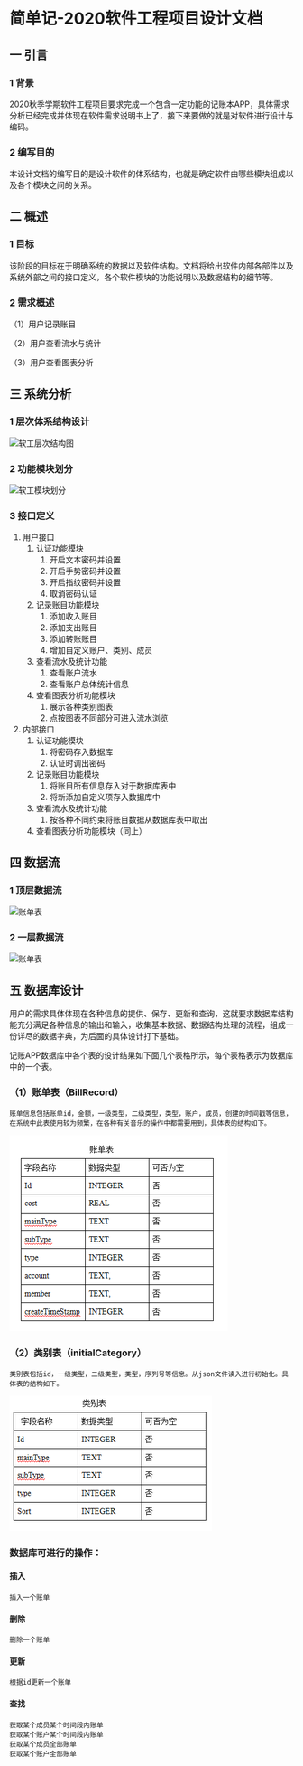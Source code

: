 # 简单记-2020软件工程项目设计文档

## 一 引言

### 1 背景

2020秋季学期软件工程项目要求完成一个包含一定功能的记账本APP，具体需求分析已经完成并体现在软件需求说明书上了，接下来要做的就是对软件进行设计与编码。

### 2 编写目的

本设计文档的编写目的是设计软件的体系结构，也就是确定软件由哪些模块组成以及各个模块之间的关系。

## 二 概述

### 1 目标

该阶段的目标在于明确系统的数据以及软件结构。文档将给出软件内部各部件以及系统外部之间的接口定义，各个软件模块的功能说明以及数据结构的细节等。

### 2 需求概述

（1）用户记录账目

（2）用户查看流水与统计

（3）用户查看图表分析

## 三 系统分析

### 1 层次体系结构设计

![软工层次结构图](https://github.com/LRCong/easyrecord/blob/master/photos/软工层次结构图.png)

### 2 功能模块划分

![软工模块划分](https://github.com/LRCong/easyrecord/blob/master/photos/软工模块划分.png)

### 3 接口定义

1. 用户接口
   1. 认证功能模块
      1. 开启文本密码并设置
      2. 开启手势密码并设置
      3. 开启指纹密码并设置
      4. 取消密码认证
   2. 记录账目功能模块
      1. 添加收入账目
      2. 添加支出账目
      3. 添加转账账目
      4. 增加自定义账户、类别、成员
   3. 查看流水及统计功能
      1. 查看账户流水
      2. 查看账户总体统计信息
   4. 查看图表分析功能模块
      1. 展示各种类别图表
      2. 点按图表不同部分可进入流水浏览
2. 内部接口
   1. 认证功能模块
      1. 将密码存入数据库
      2. 认证时调出密码
   2. 记录账目功能模块
      1. 将账目所有信息存入对于数据库表中
      2. 将新添加自定义项存入数据库中
   3. 查看流水及统计功能
      1. 按各种不同约束将账目数据从数据库表中取出
   4. 查看图表分析功能模块（同上）

## 四 数据流

### 1 顶层数据流

![账单表](https://github.com/LRCong/easyrecord/blob/master/photos/数据流图1-顶层数据流.PNG)

### 2 一层数据流

![账单表](https://github.com/LRCong/easyrecord/blob/master/photos/数据流图2-一层数据流.PNG)

## 五 数据库设计

用户的需求具体体现在各种信息的提供、保存、更新和查询，这就要求数据库结构能充分满足各种信息的输出和输入，收集基本数据、数据结构处理的流程，组成一份详尽的数据字典，为后面的具体设计打下基础。
    
记账APP数据库中各个表的设计结果如下面几个表格所示，每个表格表示为数据库中的一个表。

### （1）账单表（BillRecord）
    账单信息包括账单id，金额，一级类型，二级类型，类型，账户，成员，创建的时间戳等信息，在系统中此表使用较为频繁，在各种有关音乐的操作中都需要用到，具体表的结构如下。
![账单表](https://github.com/180110712/easyrecord/blob/master/photos/账单表.PNG)
            
### （2）类别表（initialCategory）
    类别表包括id，一级类型，二级类型，类型，序列号等信息。从json文件读入进行初始化。具体表的结构如下。
![类别表](https://github.com/180110712/easyrecord/blob/master/photos/类别表.PNG)       
            
### 数据库可进行的操作：
#### 插入
    插入一个账单
#### 删除
    删除一个账单
#### 更新
    根据id更新一个账单
#### 查找
    获取某个成员某个时间段内账单 
    获取某个账户某个时间段内账单
    获取某个成员全部账单
    获取某个账户全部账单


